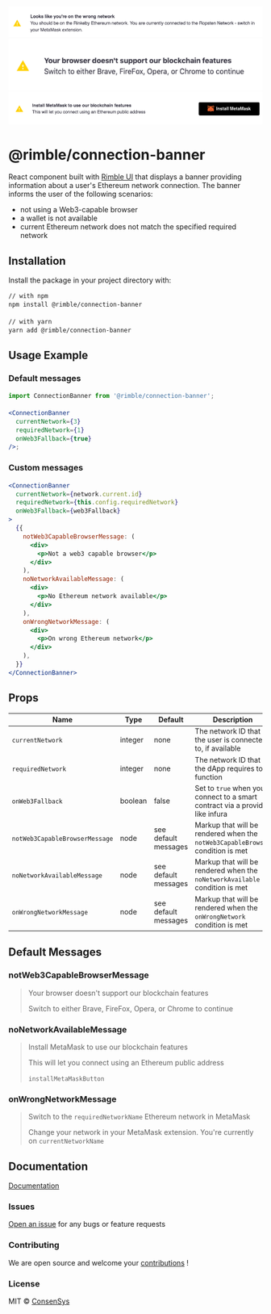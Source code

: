 ![Rimble Connection Banner - wrong network](./_assets/connection-banner-wrong-network.png)
![Rimble Connection Banner - incompatible browser](./_assets/connection-banner-incompatible-browser.png)
![Rimble Connection Banner - no wallet](./_assets/connection-banner-no-wallet.png)

# @rimble/connection-banner

React component built with [Rimble UI](https://github.com/ConsenSys/rimble-ui) that displays a banner providing information about a user's Ethereum network connection. The banner informs the user of the following scenarios:
- not using a Web3-capable browser
- a wallet is not available
- current Ethereum network does not match the specified required network

## Installation

Install the package in your project directory with:

```sh
// with npm
npm install @rimble/connection-banner

// with yarn
yarn add @rimble/connection-banner
```

## Usage Example

### Default messages

```jsx
import ConnectionBanner from '@rimble/connection-banner';

<ConnectionBanner
  currentNetwork={3}
  requiredNetwork={1}
  onWeb3Fallback={true}
/>;
```

### Custom messages

```jsx
<ConnectionBanner
  currentNetwork={network.current.id}
  requiredNetwork={this.config.requiredNetwork}
  onWeb3Fallback={web3Fallback}
>
  {{
    notWeb3CapableBrowserMessage: (
      <div>
        <p>Not a web3 capable browser</p>
      </div>
    ),
    noNetworkAvailableMessage: (
      <div>
        <p>No Ethereum network available</p>
      </div>
    ),
    onWrongNetworkMessage: (
      <div>
        <p>On wrong Ethereum network</p>
      </div>
    ),
  }}
</ConnectionBanner>
```

## Props

| Name                           | Type    | Default              | Description                                                                    |
| ------------------------------ | ------- | -------------------- | ------------------------------------------------------------------------------ |
| `currentNetwork`               | integer | none                 | The network ID that the user is connected to, if available                     |
| `requiredNetwork`              | integer | none                 | The network ID that the dApp requires to function                              |
| `onWeb3Fallback`               | boolean | false                | Set to `true` when you connect to a smart contract via a provider like infura  |
| `notWeb3CapableBrowserMessage` | node    | see default messages | Markup that will be rendered when the `notWeb3CapableBrowser` condition is met |
| `noNetworkAvailableMessage`    | node    | see default messages | Markup that will be rendered when the `noNetworkAvailable` condition is met    |
| `onWrongNetworkMessage`        | node    | see default messages | Markup that will be rendered when the `onWrongNetwork` condition is met        |

## Default Messages

### notWeb3CapableBrowserMessage

> Your browser doesn't support our blockchain features
>
> Switch to either Brave, FireFox, Opera, or Chrome to continue

### noNetworkAvailableMessage

> Install MetaMask to use our blockchain features
>
> This will let you connect using an Ethereum public address
>
> `installMetaMaskButton`

### onWrongNetworkMessage

> Switch to the `requiredNetworkName` Ethereum network in MetaMask
>
> Change your network in your MetaMask extension. You're currently on `currentNetworkName`

## Documentation

[Documentation](https://consensys.github.io/rimble-ui/)

### Issues

[Open an issue](https://github.com/ConsenSys/rimble-web3-components/issues) for any bugs or feature requests

### Contributing

We are open source and welcome your [contributions](https://github.com/ConsenSys/rimble-web3-components/CONTRIBUTIONS.md) !

### License

MIT © [ConsenSys](https://github.com/ConsenSys)
